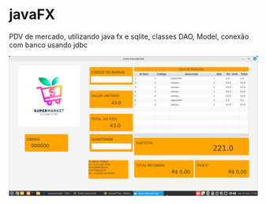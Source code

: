# javaFX
PDV de mercado, utilizando java fx e sqlite, classes DAO, Model, conexão com banco usando jdbc

<img src="https://github.com/MatheusFPZ/javaFX/blob/main/captura.png" alt="git">
